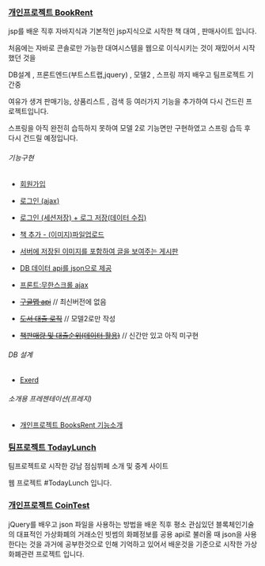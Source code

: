 ### [개인프로젝트 BookRent](https://github.com/returnNoh/BooksRent)

jsp를 배운 직후 자바지식과 기본적인 jsp지식으로 시작한 책 대여 , 판매사이트 입니다.

처음에는 자바로 콘솔로만 가능한 대여시스템을 웹으로 이식시키는 것이 재밌어서 시작했던 것을 

DB설계 , 프론트엔드(부트스트랩,jquery) , 모델2 , 스프링 까지 배우고 팀프로젝트 기간중 

여유가 생겨 판매기능, 상품리스트 , 검색 등 여러가지 기능을 추가하여 다시 건드린 프로젝트입니다.

스프링을 아직 완전히 습득하지 못하여 모델 2로 기능면만 구현하였고 스프링 습득 후 다시 건드릴 예정입니다.


###### 기능구현
- [회원가입](https://github.com/returnNoh/BooksRent/tree/master/WebContent/register/register.jsp)
- [로그인 (ajax)](https://github.com/returnNoh/BooksRent/tree/master/WebContent/base/top.jsp)
- [로그인 (세션저장) + 로그 저장(데이터 수집)](https://github.com/returnNoh/BooksRent/tree/master/src/action/Log_InOutController.java)
- [책 추가 - (이미지)파일업로드](https://github.com/returnNoh/BooksRent/tree/master/WebContent/register/BookRegisterController.java)
- [서버에 저장된 이미지를 포함하여 글을 보여주는 게시판](https://github.com/returnNoh/BooksRent/tree/master/WebContent/books/booksList.jsp)
- [DB 데이터 api를 json으로 제공](https://github.com/returnNoh/BooksRent/blob/master/src/action/BookListController.java)
- [프론트:무한스크롤 ajax](https://github.com/returnNoh/BooksRent/tree/master/WebContent/books/newbooksList.jsp)

- ~~[구글맵 api](WebContent/map.jsp)~~  // 최신버전에 없음
- ~~[도서 대출 로직](WebContent/Register)~~ // 모델2로만 작성
- ~~[책판매량 및 대출순위(데이터 활용)](WebContent/Mypage_p)~~ // 신간만 있고 아직 미구현

###### DB 설계
- [Exerd](BooksRent.exerd)
###### 소개용 프레젠테이션(프레지)
- [개인프로젝트 BooksRent 기능소개](https://prezi.com/view/Mri7Cyf39N5Zjk7mQ6yy/)



### [팀프로젝트 TodayLunch](https://github.com/returnNoh/TodayLunch)

팀프로젝트로 시작한 강남 점심뷔페 소개 및 중계 사이트

웹 프로젝트 #TodayLunch 입니다.
          

### [개인프로젝트 CoinTest](https://github.com/returnNoh/cointest)

jQuery를 배우고  json 파일을 사용하는 방법을 배운 직후
평소 관심있던 블록체인기술의 대표적인 가상화폐의 거래소인 빗썸의 화폐정보를 공용 api로 불러올 때
json을 사용한다는 것을 과거에 공부한것으로 인해 기억하고 있어서 
배운것을 기준으로 시작한 가상화폐관련 프로젝트 입니다.


